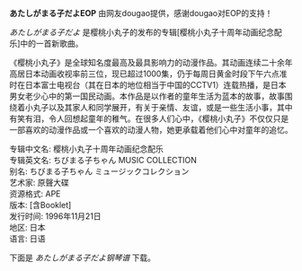 

**あたしがまる子だよEOP** 由网友dougao提供，感谢dougao对EOP的支持！

  

_あたしがまる子だよ_ 是樱桃小丸子的发布的专辑[樱桃小丸子十周年动画纪念配乐]中的一首新歌曲。

  

《樱桃小丸子》是全球知名度最高及最具影响力的动漫作品。其动画连续二十余年高居日本动画收视率前三位，现已超过1000集，仍于每周日黄金时段下午六点准时在日本富士电视台（其在日本的地位相当于中国的CCTV1）连载热播，是日本男女老少心中的第一国民动画。本作品是以作者的童年生活为蓝本的故事，故事围绕着小丸子以及其家人和同学展开，有关于亲情、友谊，或是一些生活小事，其中有笑有泪，令人回想起童年的稚气。在很多人们心中，《樱桃小丸子》不仅仅只是一部喜欢的动漫作品或一个喜欢的动漫人物，她更承载着他们心中对童年的追忆。

  

专辑中文名: 樱桃小丸子十周年动画纪念配乐  
专辑英文名: ちびまる子ちゃん MUSIC COLLECTION  
别名: ちびまる子ちゃん ミュージックコレクション  
艺术家: 原聲大碟  
资源格式: APE  
版本: [含Booklet]  
发行时间: 1996年11月21日  
地区: 日本  
语言: 日语

  

下面是 _あたしがまる子だよ钢琴谱_ 下载。

